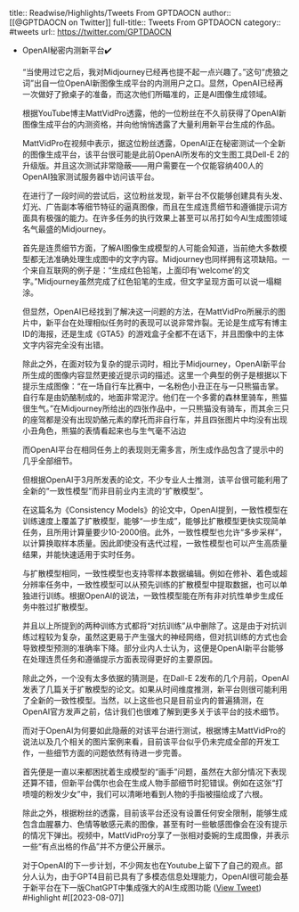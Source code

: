 title:: Readwise/Highlights/Tweets From GPTDAOCN
author:: [[@GPTDAOCN on Twitter]]
full-title:: Tweets From GPTDAOCN
category:: #tweets
url:: https://twitter.com/GPTDAOCN
- OpenAI秘密内测新平台✔️
  
  “当使用过它之后，我对Midjourney已经再也提不起一点兴趣了。”这句“虎狼之词”出自一位OpenAI新图像生成平台的内测用户之口。显然，OpenAI已经再一次做好了掀桌子的准备，而这次他们所瞄准的，正是AI图像生成领域。  
  
  根据YouTube博主MattVidPro透露，他的一位粉丝在不久前获得了OpenAI新图像生成平台的内测资格，并向他悄悄透露了大量利用新平台生成的作品。
  
  MattVidPro在视频中表示，据这位粉丝透露，OpenAI正在秘密测试一个全新的图像生成平台，该平台很可能是此前OpenAI所发布的文生图工具Dell-E 2的升级版。并且这次测试非常隐蔽——用户需要在一个仅能容纳400人的OpenAI独家测试服务器中访问该平台。         
  
  在进行了一段时间的尝试后，这位粉丝发现，新平台不仅能够创建具有头发、灯光、广告副本等细节特征的逼真图像，而且在生成连贯细节和遵循提示词方面具有极强的能力。在许多任务的执行效果上甚至可以吊打如今AI生成图领域名气最盛的Midjourney。         
  
  首先是连贯细节方面，了解AI图像生成模型的人可能会知道，当前绝大多数模型都无法准确处理生成图中的文字内容。Midjourney也同样拥有这项缺陷。一个来自互联网的例子是：“生成红色铅笔，上面印有‘welcome’的文字。”Midjourney虽然完成了红色铅笔的生成，但文字呈现方面可以说一塌糊涂。
  
  但显然，OpenAI已经找到了解决这一问题的方法，在MattVidPro所展示的图片中，新平台在处理相似任务时的表现可以说非常炸裂。无论是生成写有博主ID的海报，还是生成《GTA5》的游戏盒子全都不在话下，并且图像中的主体文字内容完全没有出错。
  
  除此之外，在面对较为复杂的提示词时，相比于Midjourney，OpenAI新平台所生成的图像内容显然更接近提示词的描述。这里一个典型的例子是根据以下提示生成图像：“在一场自行车比赛中，一名粉色小丑正在与一只熊猫击掌。自行车是由奶酪制成的，地面非常泥泞。他们在一个多雾的森林里骑车，熊猫很生气。”在Midjourney所给出的四张作品中，一只熊猫没有骑车，而其余三只的座驾都是没有出现奶酪元素的摩托而非自行车，并且四张图片中均没有出现小丑角色，熊猫的表情看起来也与生气毫不沾边
  
  而OpenAI平台在相同任务上的表现则无需多言，所生成作品包含了提示中的几乎全部细节。
  
  但根据OpenAI于3月所发表的论文，不少专业人士推测，该平台很可能利用了全新的“一致性模型”而非目前业内主流的“扩散模型”。
  
  在这篇名为《Consistency Models》的论文中，OpenAI提到，一致性模型在训练速度上覆盖了扩散模型，能够“一步生成”，能够比扩散模型更快实现简单任务，且所用计算量要少10-2000倍。此外，一致性模型也允许“多步采样”，以计算换取样本质量。因此即使没有迭代过程，一致性模型也可以产生高质量结果，并能快速适用于实时任务。
  
  与扩散模型相同，一致性模型也支持零样本数据编辑。例如在修补、着色或超分辨率任务中，一致性模型可以从预先训练的扩散模型中提取数据，也可以单独进行训练。根据OpenAI的说法，一致性模型能在所有非对抗性单步生成任务中胜过扩散模型。
  
  并且以上所提到的两种训练方式都将“对抗训练”从中删除了。这是由于对抗训练过程较为复杂，虽然这更易于产生强大的神经网络，但对抗训练的方式也会导致模型预测的准确率下降。部分业内人士认为，这便是OpenAI新平台能够在处理连贯任务和遵循提示方面表现得更好的主要原因。
  
  除此之外，一个没有太多依据的猜测是，在Dall-E 2发布的几个月前，OpenAI发表了几篇关于扩散模型的论文。如果从时间维度推测，新平台则很可能利用了全新的一致性模型。当然，以上这些也只是目前业内的普遍猜测，在OpenAI官方发声之前，估计我们也很难了解到更多关于该平台的技术细节。
  
  而对于OpenAI为何要如此隐蔽的对该平台进行测试，根据博主MattVidPro的说法以及几个相关的图片案例来看，目前该平台似乎仍未完成全部的开发工作，一些细节方面的问题依然有待进一步完善。
  
  首先便是一直以来都困扰着生成模型的“画手”问题，虽然在大部分情况下表现还算不错，但新平台偶尔也会在生成人物手部细节时犯错误。例如在这张“打喷嚏的粉发少女”中，我们可以清晰地看到人物的手指被描绘成了六根。
  
  除此之外，根据粉丝的透露，目前该平台还没有设置任何安全限制，能够生成包含血腥暴力、色情等敏感元素的图像，甚至有时一些敏感图像会在没有提示的情况下弹出。视频中，MattVidPro分享了一张相对委婉的生成图像，并表示一些“有点出格的作品”并不方便公开展示。
  
  对于OpenAI的下一步计划，不少网友也在Youtube上留下了自己的观点。部分人认为，由于GPT4目前已具有了多模态信息处理能力，OpenAI很可能会基于新平台在下一版ChatGPT中集成强大的AI生成图功能 ([View Tweet](https://twitter.com/GPTDAOCN/status/1687859541545996288)) #Highlight #[[2023-08-07]]